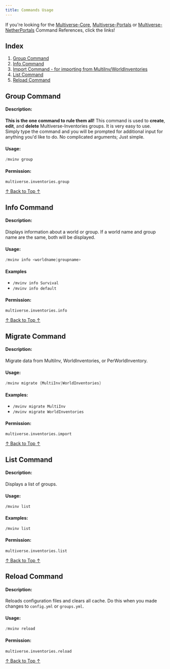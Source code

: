 ```yaml
---
title: Commands Usage
---
```


If you're looking for the [Multiverse-Core](/core/fundamentals/commands-usage), [Multiverse-Portals](/portals/fundamentals/commands-usage) or [Multiverse-NetherPortals](/netherportals/fundamentals/commands-usage) Command References, click the links!

## Index
1. [Group Command](#Group-Command)
1. [Info Command](#Info-Command)
1. [Import Command - for importing from MultiInv/WorldInventories](#Import-Command)
1. [List Command](#List-Command)
1. [Reload Command](#Reload-Command)

## Group Command 

#### Description:
**This is the one command to rule them all!**  This command is used to **create**, **edit**, and **delete** Multiverse-Inventories groups.  It is very easy to use.  Simply type the command and you will be prompted for additional input for anything you'd like to do.  No complicated arguments; Just simple.

#### Usage:
```java
/mvinv group
```

#### Permission:
`multiverse.inventories.group`

[↑ Back to Top ↑](#top)

## Info Command

#### Description:
Displays information about a world or group. If a world name and group name are the same, both will be displayed.

#### Usage:
```java
/mvinv info <worldname|groupname>
```

#### Examples
- `/mvinv info Survival`
- `/mvinv info default`

#### Permission:
`multiverse.inventories.info`

[↑ Back to Top ↑](#top)

## Migrate Command

#### Description:
Migrate data from MultiInv, WorldInventories, or PerWorldInventory.

#### Usage:
```java
/mvinv migrate {MultiInv|WorldInventories}
```

#### Examples:
- `/mvinv migrate MultiInv`   
- `/mvinv migrate WorldInventories`

#### Permission:
`multiverse.inventories.import`

[↑ Back to Top ↑](#top)

## List Command

#### Description:
Displays a list of groups.

#### Usage:
`/mvinv list`

#### Examples:
`/mvinv list`   

#### Permission:
`multiverse.inventories.list`

[↑ Back to Top ↑](#top)

## Reload Command

#### Description:
Reloads configuration files and clears all cache. Do this when you made changes to `config.yml` or `groups.yml`.

#### Usage:
```java
/mvinv reload
```

#### Permission:
`multiverse.inventories.reload`

[↑ Back to Top ↑](#top)
